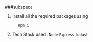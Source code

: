 ###subspace
1. Install all the required packages using
```bash
      npm i
```
 
2. Tech Stack used  : ```Node```
                     ```Express```
                     ```Lodash```
                  
                  
